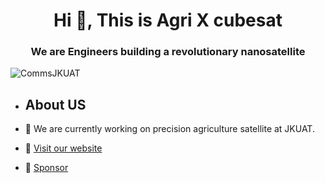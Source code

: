<h1 align="center">Hi 👋, This is Agri X cubesat</h1>
<h3 align="center">We are Engineers building a revolutionary nanosatellite</h3>

<p align="left"> <img src="https://komarev.com/ghpvc/?username=CommsJKUAT&label=Profile%20views&color=ba0bea&style=flat" alt="CommsJKUAT" /> </p>


- ## About US

- 🔭 We are currently working on precision agriculture satellite at JKUAT.



- 🔗 [Visit our website](https://agroxsatsite.onrender.com/)
- 🔗 [Sponsor](https://link.payd.one/agri-x-cubesat)




<p align="left">
